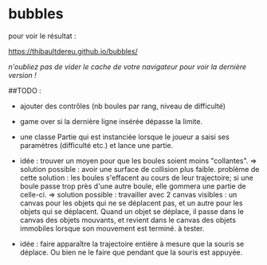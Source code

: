 # bubbles

pour voir le résultat :

https://thibaultdereu.github.io/bubbles/

*n'oubliez pas de vider le cache de votre navigateur pour voir la dernière version !*


##TODO : 
 - ajouter des contrôles (nb boules par rang, niveau de difficulté)
 - game over si la dernière ligne insérée dépasse la limite.
 - une classe Partie qui est instanciée lorsque le joueur a saisi
 ses paramètres (difficulté etc.) et lance une partie.
 
 - idée : trouver un moyen pour que les boules soient moins "collantes".
   => solution possible : avoir une surface de collision plus faible. 
   problème de cette solution : les boules s'effacent au cours de leur trajectoire; si une boule passe trop près d'une autre boule, elle gommera une partie de celle-ci.
   => solution possible : travailler avec 2 canvas visibles : un canvas pour les objets qui ne se déplacent pas, et un autre pour les objets qui se déplacent. Quand un objet se déplace, il passe dans le canvas des objets mouvants, et revient dans le canvas des objets immobiles lorsque son mouvement est terminé. à tester.
 - idée : faire apparaître la trajectoire entière à mesure que la souris se déplace. Ou bien ne le faire que pendant que la souris est appuyée.